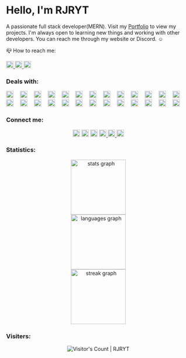 <h1>Hello, I'm RJRYT</h1>

<p>A passionate full stack developer(MERN). Visit my <a href='https://rjryt.github.io'>Portfolio</a> to view my projects. I'm always open to learning new things and working with other developers. You can reach me through my website or Discord. ☺️</p>

📪 How to reach me:

<div align="left">
  <a href="https://www.linkedin.com/in/robin-jr" target="_blank">
    <img src="https://img.shields.io/static/v1?message=LinkedIn&logo=linkedin&label=&color=0077B5&logoColor=white&labelColor=&style=plastic" height="20" alt="linkedin logo"  />
  </a>
  <a href="https://discordapp.com/users/770988400047947796" target="_blank">
    <img src="https://img.shields.io/static/v1?message=Discord&logo=discord&label=&color=7289DA&logoColor=white&labelColor=&style=plastic" height="20" alt="discord logo"  />
  </a>
  <a href="https://twitter.com/rjryt_official" target="_blank">
    <img src="https://img.shields.io/static/v1?message=Twitter&logo=twitter&label=&color=1DA1F2&logoColor=white&labelColor=&style=plastic" height="20" alt="twitter logo"  />
  </a>
</div>

###

<h3>Deals with:</h3>

<div align="left">
  <img src="https://cdn.jsdelivr.net/gh/devicons/devicon/icons/javascript/javascript-original.svg" height="20" alt="javascript logo"  />
  <img width="10" />
  <img src="https://cdn.jsdelivr.net/gh/devicons/devicon/icons/react/react-original.svg" height="20" alt="react logo"  />
  <img width="10" />
  <img src="https://cdn.jsdelivr.net/gh/devicons/devicon/icons/nodejs/nodejs-original.svg" height="20" alt="nodejs logo"  />
  <img width="10" />
  <img src="https://cdn.jsdelivr.net/gh/devicons/devicon/icons/amazonwebservices/amazonwebservices-original-wordmark.svg" height="20" alt="amazonwebservices logo"  />
  <img width="10" />
  <img src="https://cdn.jsdelivr.net/gh/devicons/devicon/icons/azure/azure-original.svg" height="20" alt="azure logo"  />
  <img width="10" />
  <img src="https://cdn.jsdelivr.net/gh/devicons/devicon/icons/bootstrap/bootstrap-original.svg" height="20" alt="bootstrap logo"  />
  <img width="10" />
  <img src="https://cdn.jsdelivr.net/gh/devicons/devicon/icons/c/c-original.svg" height="20" alt="c logo"  />
  <img width="10" />
  <img src="https://cdn.jsdelivr.net/gh/devicons/devicon/icons/css3/css3-original.svg" height="20" alt="css3 logo"  />
  <img width="10" />
  <img src="https://cdn.jsdelivr.net/gh/devicons/devicon/icons/digitalocean/digitalocean-original.svg" height="20" alt="digitalocean logo"  />
  <img width="10" />
  <img src="https://cdn.jsdelivr.net/gh/devicons/devicon/icons/discordjs/discordjs-original.svg" height="20" alt="discordjs logo"  />
  <img width="10" />
  <img src="https://cdn.jsdelivr.net/gh/devicons/devicon/icons/express/express-original.svg" height="20" alt="express logo"  />
  <img width="10" />
  <img src="https://cdn.jsdelivr.net/gh/devicons/devicon/icons/firebase/firebase-plain.svg" height="20" alt="firebase logo"  />
  <img width="10" />
  <img src="https://cdn.jsdelivr.net/gh/devicons/devicon/icons/git/git-original.svg" height="20" alt="git logo"  />
  <img width="10" />
  <img src="https://cdn.jsdelivr.net/gh/devicons/devicon/icons/github/github-original.svg" height="20" alt="github logo"  />
  <img width="10" />
  <img src="https://cdn.jsdelivr.net/gh/devicons/devicon/icons/googlecloud/googlecloud-original.svg" height="20" alt="googlecloud logo"  />
  <img width="10" />
  <img src="https://cdn.jsdelivr.net/gh/devicons/devicon/icons/heroku/heroku-original.svg" height="20" alt="heroku logo"  />
  <img width="10" />
  <img src="https://cdn.jsdelivr.net/gh/devicons/devicon/icons/html5/html5-original.svg" height="20" alt="html5 logo"  />
  <img width="10" />
  <img src="https://cdn.jsdelivr.net/gh/devicons/devicon/icons/java/java-original.svg" height="20" alt="java logo"  />
  <img width="10" />
  <img src="https://cdn.jsdelivr.net/gh/devicons/devicon/icons/markdown/markdown-original.svg" height="20" alt="markdown logo"  />
  <img width="10" />
  <img src="https://cdn.jsdelivr.net/gh/devicons/devicon/icons/mongodb/mongodb-original.svg" height="20" alt="mongodb logo"  />
  <img width="10" />
  <img src="https://cdn.jsdelivr.net/gh/devicons/devicon/icons/mysql/mysql-original.svg" height="20" alt="mysql logo"  />
  <img width="10" />
  <img src="https://cdn.jsdelivr.net/gh/devicons/devicon/icons/nginx/nginx-original.svg" height="20" alt="nginx logo"  />
  <img width="10" />
  <img src="https://cdn.jsdelivr.net/gh/devicons/devicon/icons/npm/npm-original-wordmark.svg" height="20" alt="npm logo"  />
  <img width="10" />
  <img src="https://cdn.jsdelivr.net/gh/devicons/devicon/icons/python/python-original.svg" height="20" alt="python logo"  />
  <img width="10" />
  <img src="https://cdn.jsdelivr.net/gh/devicons/devicon/icons/ssh/ssh-original.svg" height="20" alt="ssh logo"  />
  <img width="10" />
  <img src="https://cdn.jsdelivr.net/gh/devicons/devicon/icons/vscode/vscode-original.svg" height="20" alt="vscode logo"  />
</div>

###

<h3>Connect me:</h3>

<div align="center">
  <a href="https://www.linkedin.com/in/robin-jr" target="_blank">
  <img src="https://img.shields.io/static/v1?message=LinkedIn&logo=linkedin&label=&color=0077B5&logoColor=white&labelColor=&style=flat" height="20" alt="linkedin logo"  /></a>
    <a href="https://discordapp.com/users/770988400047947796" target="_blank">
  <img src="https://img.shields.io/static/v1?message=Discord&logo=discord&label=&color=7289DA&logoColor=white&labelColor=&style=flat" height="20" alt="discord logo"  /></a>
      <a href="mailto:robinjratr@gmail.com" target="_blank">
  <img src="https://img.shields.io/static/v1?message=Gmail&logo=gmail&label=&color=D14836&logoColor=white&labelColor=&style=flat" height="20" alt="gmail logo"  /></a>
        <a href="https://www.instagram.com/rjryt_" target="_blank">
  <img src="https://img.shields.io/static/v1?message=Instagram&logo=instagram&label=&color=E4405F&logoColor=white&labelColor=&style=flat" height="20" alt="instagram logo"  />
        </a>
          <a href="https://twitter.com/rjryt_official" target="_blank">
  <img src="https://img.shields.io/static/v1?message=Twitter&logo=twitter&label=&color=1DA1F2&logoColor=white&labelColor=&style=flat" height="20" alt="twitter logo"  />
          </a>
            <a href="https://replit.com/@somaliyo" target="_blank">
  <img src="https://img.shields.io/static/v1?message=Replit&logo=replit&label=&color=F26207&logoColor=white&labelColor=&style=flat" height="20" alt="replit logo"  />
          </a>
</div>

###

<h3>Statistics:</h3>
<div align="center">
  <img src="https://github-readme-stats.vercel.app/api?username=RJRYT&hide_title=false&hide_rank=false&show_icons=true&include_all_commits=true&count_private=true&disable_animations=false&theme=dracula&locale=en&hide_border=true&order=1" height="150" alt="stats graph" /> <br>
  <img src="https://github-readme-stats.vercel.app/api/top-langs?username=RJRYT&locale=en&hide_title=false&hide=css,scss,html,pawn&layout=compact&card_width=320&langs_count=5&theme=dracula&hide_border=true&order=2" height="150" alt="languages graph" /> <br>
  <img src="https://streak-stats.demolab.com?user=RJRYT&locale=en&mode=daily&theme=dracula&hide_border=true&border_radius=5&date_format=j M[ Y]&order=3" height="150" alt="streak graph"  />
</div>

###

<h3>Visiters:</h3>

<p align="center"><img src="https://profile-counter.glitch.me/RJRYT/count.svg" alt="Visitor's Count | RJRYT" /></p>
<br/>
